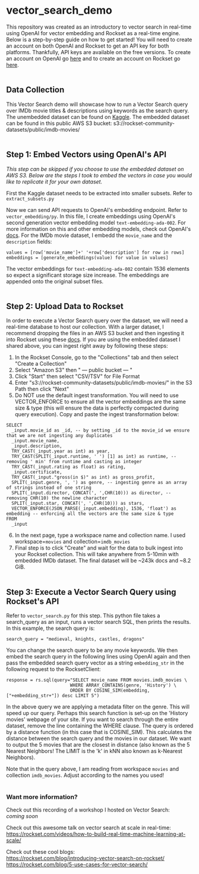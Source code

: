 # vector_search_demo

This repository was created as an introductory to vector search in real-time using OpenAI for vector embedding and Rockset as a real-time engine. Below is a step-by-step guide on how to get started! You will need to create an account on both OpenAI and Rockset to get an API key for both platforms. Thankfully, API keys are available on the free versions. To create an account on OpenAI go [here](https://platform.openai.com/signup?) and to create an account on Rockset go [here](https://rockset.com/create/).<br /><br />


## Data Collection
This Vector Search demo will showcase how to run a Vector Search query over IMDb movie titles & descriptions using keywords as the search query. The unembedded dataset can be found on [Kaggle](https://www.kaggle.com/datasets/rajugc/imdb-movies-dataset-based-on-genre?select=action.csv). The embedded dataset can be found in this public AWS S3 bucket: s3://rockset-community-datasets/public/imdb-movies/ <br /><br />

## Step 1: Embed Vectors using OpenAI's API
*This step can be skipped if you choose to use the embedded dataset on AWS S3. Below are the steps I took to embed the vectors in case you would like to replicate it for your own dataset.*

First the Kaggle dataset needs to be extracted into smaller subsets. Refer to `extract_subsets.py`

Now we can send API requests to OpenAI's embedding endpoint. Refer to `vector_embedding/py`. In this file, I create embeddings using OpenAI's second generation vector embedding model `text-embedding-ada-002`. For more information on this and other embedding models, check out OpenAI's [docs](https://platform.openai.com/docs/guides/embeddings). For the IMDb movie dataset, I embedd the `movie_name` and the `description` fields:

```
values = [row['movie_name']+' '+row['description'] for row in rows]
embeddings = [generate_embeddings(value) for value in values]
```

The vector embeddings for `text-embedding-ada-002` contain 1536 elements so expect a significant storage size increase. The embeddings are appended onto the original subset files.<br /><br />

## Step 2: Upload Data to Rockset
In order to execute a Vector Search query over the dataset, we will need a real-time database to host our collection. With a larger dataset, I recommend dropping the files in an AWS S3 bucket and then ingesting it into Rockset using these [docs](https://rockset.com/docs/amazon-s3/). If you are using the embedded dataset I shared above, you can ingest right away by following these steps:
  1. In the Rockset Console, go to the "Collections" tab and then select "Create a Collection"
  2. Select "Amazon S3" then " — public bucket — "
  3. Click "Start" then select "CSV/TSV" for File Format
  4. Enter "s3://rockset-community-datasets/public/imdb-movies/" in the S3 Path then click "Next"
  5. Do NOT use the default ingest transformation. You will need to use VECTOR_ENFORCE to ensure all the vector embeddings are the same size & type (this will ensure the data is perfectly compacted during query execution). Copy and paste the ingest transformation below:

  ```
  SELECT
    _input.movie_id as _id, -- by setting _id to the movie_id we ensure that we are not ingesting any duplicates
    _input.movie_name,
    _input.description,
    TRY_CAST(_input.year as int) as year,
    TRY_CAST(SPLIT(_input.runtime, ' ') [1] as int) as runtime, -- removing ' min' from runtime and casting as integer
    TRY_CAST(_input.rating as float) as rating,
    _input.certificate,
    TRY_CAST(_input."gross(in $)" as int) as gross_profit,
    SPLIT(_input.genre, ', ') as genre, -- ingesting genre as an array of strings instead of one string
    SPLIT(_input.director, CONCAT(', ',CHR(10))) as director, -- removing CHR(10) the newline character
    SPLIT(_input.star, CONCAT(', ',CHR(10))) as stars,
    VECTOR_ENFORCE(JSON_PARSE(_input.embedding), 1536, 'float') as embedding -- enforcing all the vectors are the same size & type
  FROM
    _input
  ```

  6. In the next page, type a workspace name and collection name. I used workspace=`movies` and collection=`imdb_movies`
  7. Final step is to click "Create" and wait for the data to bulk ingest into your Rockset collection. This will take anywhere from 5-10min with embedded IMDb dataset. The final dataset will be ~243k docs and ~8.2 GiB.<br /><br />

## Step 3: Execute a Vector Search Query using Rockset's API

Refer to `vector_search.py` for this step. This python file takes a search_query as an input, runs a vector search SQL, then prints the results. In this example, the search query is:
```
search_query = "medieval, knights, castles, dragons"
```
You can change the search query to be any movie keywords. We then embed the search query in the following lines using OpenAI again and then pass the embedded search query vector as a string `embedding_str` in the following request to the RocksetClient:

```
response = rs.sql(query="SELECT movie_name FROM movies.imdb_movies \
                        WHERE ARRAY_CONTAINS(genre, 'History') \
                        ORDER BY COSINE_SIM(embedding,["+embedding_str+"]) desc LIMIT 5")
```
In the above query we are applying a metadata filter on the genre. This will speed up our query. Perhaps this search function is set-up on the 'History movies' webpage of your site. If you want to search through the entire dataset, remove the line containing the WHERE clause. The query is ordered by a distance function (in this case that is COSINE_SIM). This calculates the distance between the search query and the movies in our dataset. We want to output the 5 movies that are the closest in distance (also known as the 5 Nearest Neighbors! The LIMIT is the 'k' in kNN also known as k-Nearest Neighbors).

Note that in the query above, I am reading from workspace `movies` and collection `imdb_movies`. Adjust according to the names you used!<br /><br />

### Want more information?
Check out this recording of a workshop I hosted on Vector Search: <br />
*coming soon*

Check out this awesome talk on vector search at scale in real-time: <br />
https://rockset.com/videos/how-to-build-real-time-machine-learning-at-scale/

Check out these cool blogs: <br />
https://rockset.com/blog/introducing-vector-search-on-rockset/ <br />
https://rockset.com/blog/5-use-cases-for-vector-search/
